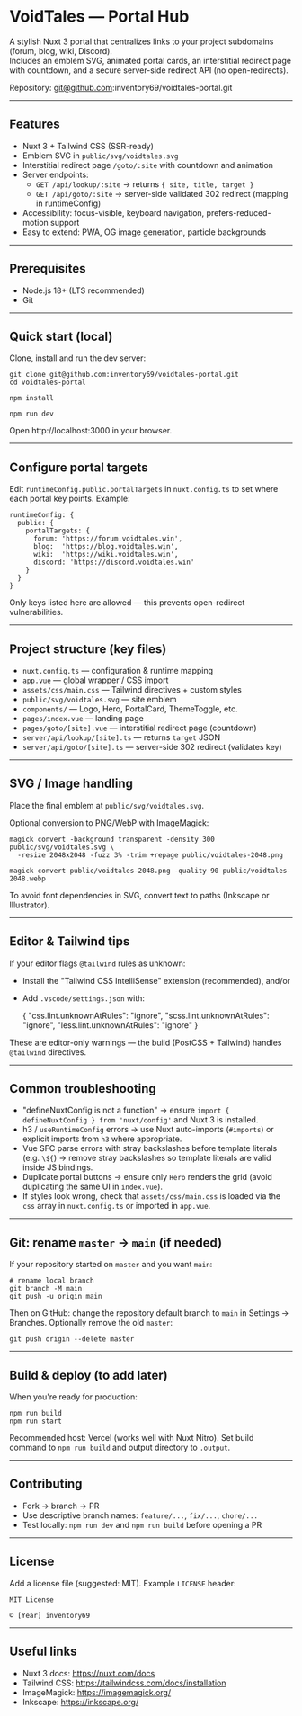 # VoidTales — Portal Hub

A stylish Nuxt 3 portal that centralizes links to your project subdomains (forum, blog, wiki, Discord).  
Includes an emblem SVG, animated portal cards, an interstitial redirect page with countdown, and a secure server-side redirect API (no open-redirects).

Repository: git@github.com:inventory69/voidtales-portal.git

---

## Features

- Nuxt 3 + Tailwind CSS (SSR-ready)  
- Emblem SVG in `public/svg/voidtales.svg`  
- Interstitial redirect page `/goto/:site` with countdown and animation  
- Server endpoints:
    - `GET /api/lookup/:site` → returns `{ site, title, target }`
    - `GET /api/goto/:site` → server-side validated 302 redirect (mapping in runtimeConfig)
- Accessibility: focus-visible, keyboard navigation, prefers-reduced-motion support  
- Easy to extend: PWA, OG image generation, particle backgrounds

---

## Prerequisites

- Node.js 18+ (LTS recommended)  
- Git

---

## Quick start (local)

Clone, install and run the dev server:

    git clone git@github.com:inventory69/voidtales-portal.git
    cd voidtales-portal

    npm install

    npm run dev

Open http://localhost:3000 in your browser.

---

## Configure portal targets

Edit `runtimeConfig.public.portalTargets` in `nuxt.config.ts` to set where each portal key points. Example:

    runtimeConfig: {
      public: {
        portalTargets: {
          forum: 'https://forum.voidtales.win',
          blog:  'https://blog.voidtales.win',
          wiki:  'https://wiki.voidtales.win',
          discord: 'https://discord.voidtales.win'
        }
      }
    }

Only keys listed here are allowed — this prevents open-redirect vulnerabilities.

---

## Project structure (key files)

- `nuxt.config.ts` — configuration & runtime mapping  
- `app.vue` — global wrapper / CSS import  
- `assets/css/main.css` — Tailwind directives + custom styles  
- `public/svg/voidtales.svg` — site emblem  
- `components/` — Logo, Hero, PortalCard, ThemeToggle, etc.  
- `pages/index.vue` — landing page  
- `pages/goto/[site].vue` — interstitial redirect page (countdown)  
- `server/api/lookup/[site].ts` — returns `target` JSON  
- `server/api/goto/[site].ts` — server-side 302 redirect (validates key)

---

## SVG / Image handling

Place the final emblem at `public/svg/voidtales.svg`.

Optional conversion to PNG/WebP with ImageMagick:

    magick convert -background transparent -density 300 public/svg/voidtales.svg \
      -resize 2048x2048 -fuzz 3% -trim +repage public/voidtales-2048.png

    magick convert public/voidtales-2048.png -quality 90 public/voidtales-2048.webp

To avoid font dependencies in SVG, convert text to paths (Inkscape or Illustrator).

---

## Editor & Tailwind tips

If your editor flags `@tailwind` rules as unknown:

- Install the "Tailwind CSS IntelliSense" extension (recommended), and/or
- Add `.vscode/settings.json` with:

    {
      "css.lint.unknownAtRules": "ignore",
      "scss.lint.unknownAtRules": "ignore",
      "less.lint.unknownAtRules": "ignore"
    }

These are editor-only warnings — the build (PostCSS + Tailwind) handles `@tailwind` directives.

---

## Common troubleshooting

- "defineNuxtConfig is not a function" → ensure `import { defineNuxtConfig } from 'nuxt/config'` and Nuxt 3 is installed.  
- h3 / `useRuntimeConfig` errors → use Nuxt auto-imports (`#imports`) or explicit imports from `h3` where appropriate.  
- Vue SFC parse errors with stray backslashes before template literals (e.g. `\${`) → remove stray backslashes so template literals are valid inside JS bindings.  
- Duplicate portal buttons → ensure only `Hero` renders the grid (avoid duplicating the same UI in `index.vue`).  
- If styles look wrong, check that `assets/css/main.css` is loaded via the `css` array in `nuxt.config.ts` or imported in `app.vue`.

---

## Git: rename `master` → `main` (if needed)

If your repository started on `master` and you want `main`:

    # rename local branch
    git branch -M main
    git push -u origin main

Then on GitHub: change the repository default branch to `main` in Settings → Branches. Optionally remove the old `master`:

    git push origin --delete master

---

## Build & deploy (to add later)

When you're ready for production:

    npm run build
    npm run start

Recommended host: Vercel (works well with Nuxt Nitro). Set build command to `npm run build` and output directory to `.output`.

---

## Contributing

- Fork → branch → PR  
- Use descriptive branch names: `feature/...`, `fix/...`, `chore/...`  
- Test locally: `npm run dev` and `npm run build` before opening a PR

---

## License

Add a license file (suggested: MIT). Example `LICENSE` header:

    MIT License

    © [Year] inventory69

---

## Useful links

- Nuxt 3 docs: https://nuxt.com/docs  
- Tailwind CSS: https://tailwindcss.com/docs/installation  
- ImageMagick: https://imagemagick.org/  
- Inkscape: https://inkscape.org/

